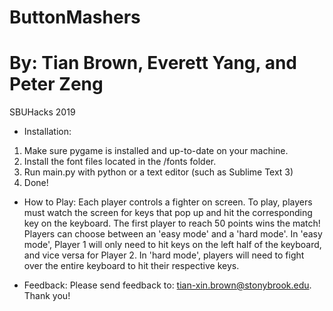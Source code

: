 # ButtonMashers
# By: Tian Brown, Everett Yang, and Peter Zeng
SBUHacks 2019

* Installation:
1) Make sure pygame is installed and up-to-date on your machine.
2) Install the font files located in the /fonts folder.
3) Run main.py with python or a text editor (such as Sublime Text 3)
4) Done!

* How to Play:
Each player controls a fighter on screen. To play, players must watch the screen for keys that pop up and hit the corresponding key on the keyboard.
The first player to reach 50 points wins the match!
Players can choose between an 'easy mode' and a 'hard mode'. In 'easy mode', Player 1 will only need to hit keys on the left half of the keyboard,
and vice versa for Player 2. In 'hard mode', players will need to fight over the entire keyboard to hit their respective keys.

* Feedback:
Please send feedback to: tian-xin.brown@stonybrook.edu.
Thank you!
